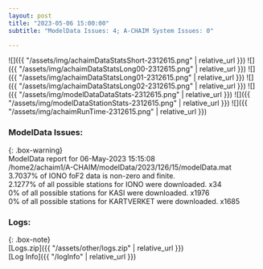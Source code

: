 ```yaml
---
layout: post
title: "2023-05-06 15:00:00"
subtitle: "ModelData Issues: 4; A-CHAIM System Issues: 0"

---
```


![]({{ "/assets/img/achaimDataStatsShort-2312615.png" | relative_url }})
![]({{ "/assets/img/achaimDataStatsLong00-2312615.png" | relative_url }})
![]({{ "/assets/img/achaimDataStatsLong01-2312615.png" | relative_url }})
![]({{ "/assets/img/achaimDataStatsLong02-2312615.png" | relative_url }})
![]({{ "/assets/img/modelDataDataStats-2312615.png" | relative_url }})
![]({{ "/assets/img/modelDataStationStats-2312615.png" | relative_url }})
![]({{ "/assets/img/achaimRunTime-2312615.png" | relative_url }})


### ModelData Issues:  
  
{: .box-warning}  
 ModelData report for 06-May-2023 15:15:08   
 /home2/achaim1/A-CHAIM/modelData/2023/126/15/modelData.mat   
 3.7037% of IONO foF2 data is non-zero and finite.   
 2.1277% of all possible stations for IONO were downloaded. x34   
 0% of all possible stations for KASI were downloaded. x1976   
 0% of all possible stations for KARTVERKET were downloaded. x1685   
  


### Logs:  
  
{: .box-note}  
[Logs.zip]({{ "/assets/other/logs.zip" | relative_url }})  
[Log Info]({{ "/logInfo" | relative_url }})  
